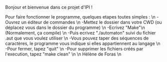 Bonjour et bienvenue dans ce projet d'IPI !

Pour faire fonctionner le programme, quelques etapes toutes simples : \n
-Ouvrez un éditeur de commandes \n
-Mettez le dossier dans votre CWD (ou déplacez vous dans le dossier du programme) \n
-Ecrivez "Make"\n
(Normalement, ça compile) \n
-Puis ecrivez "./automaton" suivi du fichier .aut que vous voulez utiliser \n
-Vous pouvez taper des séquences de caractères, le programme vous indique si elles appartiennent au langage \n
-Pour fermer, tapez "quit" \n
-Pour supprimer les fichiers créés par l'execution, tapez "make clean" \n
\n
Hélène de Foras \n
